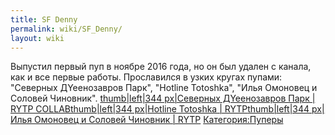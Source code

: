 ```yaml
---
title: SF Denny
permalink: wiki/SF_Denny/
layout: wiki
---
```


Выпустил первый пуп в ноябре 2016 года, но он был удален с канала, как и
все первые работы. Прославился в узких кругах пупами: "Северных
ДYeeнозавров Парк", "Hotline Totoshka", "Илья Омоновец и Соловей
Чиновник". [thumb\|left\|344 px\|Северных ДYeeнозавров Парк \| RYTP
COLLAB](Файл:Северных_ДYeeнозавров_Парк_RYTP_COLLAB "wikilink")[thumb\|left\|344
px\|Hotline Totoshka \|
RYTP](Файл:Hotline_Totoshka_RYTP-0 "wikilink")[thumb\|left\|344 px\|Илья
Омоновец и Соловей Чиновник \|
RYTP](Файл:Илья_Омоновец_и_Соловей_Чиновник_RYTP "wikilink")
[Категория:Пуперы](Категория:Пуперы "wikilink")

